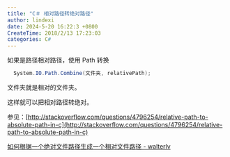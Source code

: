 ```yaml
---
title: "C＃ 相对路径转绝对路径"
author: lindexi
date: 2024-5-20 16:22:3 +0800
CreateTime: 2018/2/13 17:23:03
categories: C#
---
```



<!--more-->


<!-- CreateTime:2018/2/13 17:23:03 -->


<div id="toc"></div>


如果是路径相对路径，使用 Path 转换


```csharp
  System.IO.Path.Combine(文件夹, relativePath);
```

文件夹就是相对的文件夹。

这样就可以把相对路径转绝对。


参见：[http://stackoverflow.com/questions/4796254/relative-path-to-absolute-path-in-c](http://stackoverflow.com/questions/4796254/relative-path-to-absolute-path-in-c)

[如何根据一个绝对文件路径生成一个相对文件路径 - walterlv](https://blog.walterlv.com/post/make-relative-file-path.html )

